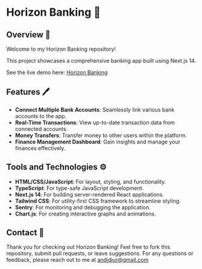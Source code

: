 # Horizon Banking 🏦

## Overview 📄

Welcome to my Horizon Banking repository! 

This project showcases a comprehensive banking app built using Next.js 14.

See the live demo here: 
 [Horizon Banking](https://horizon-banking-jade.vercel.app/)

## Features 🖊️

- **Connect Multiple Bank Accounts**: Seamlessly link various bank accounts to the app.
- **Real-Time Transactions**: View up-to-date transaction data from connected accounts.
- **Money Transfers**: Transfer money to other users within the platform.
- **Finance Management Dashboard**: Gain insights and manage your finances effectively.

## Tools and Technologies ⚙️

- **HTML/CSS/JavaScript**: For layout, styling, and functionality.
- **TypeScript**: For type-safe JavaScript development.
- **Next.js 14**: For building server-rendered React applications.
- **Tailwind CSS**: For utility-first CSS framework to streamline styling.
- **Sentry**: For monitoring and debugging the application.
- **Chart.js**: For creating interactive graphs and animations.

## Contact 📱
Thank you for checking out Horizon Banking! 
Feel free to fork this repository, submit pull requests, or leave suggestions.
For any questions or feedback, please reach out to me at andidjur@gmail.com

